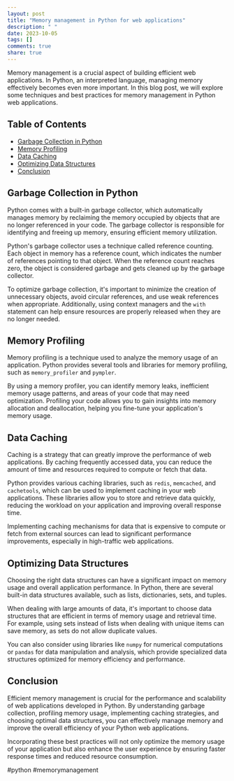 ```yaml
---
layout: post
title: "Memory management in Python for web applications"
description: " "
date: 2023-10-05
tags: []
comments: true
share: true
---
```


Memory management is a crucial aspect of building efficient web applications. In Python, an interpreted language, managing memory effectively becomes even more important. In this blog post, we will explore some techniques and best practices for memory management in Python web applications.

## Table of Contents
- [Garbage Collection in Python](#garbage-collection-in-python)
- [Memory Profiling](#memory-profiling)
- [Data Caching](#data-caching)
- [Optimizing Data Structures](#optimizing-data-structures)
- [Conclusion](#conclusion)

## Garbage Collection in Python

Python comes with a built-in garbage collector, which automatically manages memory by reclaiming the memory occupied by objects that are no longer referenced in your code. The garbage collector is responsible for identifying and freeing up memory, ensuring efficient memory utilization.

Python's garbage collector uses a technique called reference counting. Each object in memory has a reference count, which indicates the number of references pointing to that object. When the reference count reaches zero, the object is considered garbage and gets cleaned up by the garbage collector.

To optimize garbage collection, it's important to minimize the creation of unnecessary objects, avoid circular references, and use weak references when appropriate. Additionally, using context managers and the `with` statement can help ensure resources are properly released when they are no longer needed.

## Memory Profiling

Memory profiling is a technique used to analyze the memory usage of an application. Python provides several tools and libraries for memory profiling, such as `memory_profiler` and `pympler`.

By using a memory profiler, you can identify memory leaks, inefficient memory usage patterns, and areas of your code that may need optimization. Profiling your code allows you to gain insights into memory allocation and deallocation, helping you fine-tune your application's memory usage.

## Data Caching

Caching is a strategy that can greatly improve the performance of web applications. By caching frequently accessed data, you can reduce the amount of time and resources required to compute or fetch that data.

Python provides various caching libraries, such as `redis`, `memcached`, and `cachetools`, which can be used to implement caching in your web applications. These libraries allow you to store and retrieve data quickly, reducing the workload on your application and improving overall response time.

Implementing caching mechanisms for data that is expensive to compute or fetch from external sources can lead to significant performance improvements, especially in high-traffic web applications.

## Optimizing Data Structures

Choosing the right data structures can have a significant impact on memory usage and overall application performance. In Python, there are several built-in data structures available, such as lists, dictionaries, sets, and tuples.

When dealing with large amounts of data, it's important to choose data structures that are efficient in terms of memory usage and retrieval time. For example, using sets instead of lists when dealing with unique items can save memory, as sets do not allow duplicate values.

You can also consider using libraries like `numpy` for numerical computations or `pandas` for data manipulation and analysis, which provide specialized data structures optimized for memory efficiency and performance.

## Conclusion

Efficient memory management is crucial for the performance and scalability of web applications developed in Python. By understanding garbage collection, profiling memory usage, implementing caching strategies, and choosing optimal data structures, you can effectively manage memory and improve the overall efficiency of your Python web applications.

Incorporating these best practices will not only optimize the memory usage of your application but also enhance the user experience by ensuring faster response times and reduced resource consumption.

#python #memorymanagement